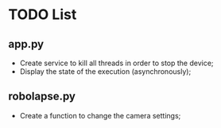 # TODO List

## app.py
* Create service to kill all threads in order to stop the device;
* Display the state of the execution (asynchronously);

## robolapse.py
* Create a function to change the camera settings;
